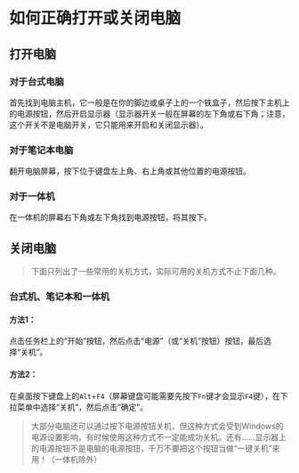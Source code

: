 # 如何正确打开或关闭电脑
## 打开电脑
### 对于台式电脑
首先找到电脑主机，它一般是在你的脚边或桌子上的一个铁盒子，然后按下主机上的电源按钮，然后开启显示器（显示器开关一般在屏幕的左下角或右下角；注意，这个开关不是电脑开关，它只能用来开启和关闭显示器）。

### 对于笔记本电脑
翻开电脑屏幕，按下位于键盘左上角、右上角或其他位置的电源按钮。

### 对于一体机
在一体机的屏幕右下角或左下角找到电源按钮，将其按下。

## 关闭电脑
> 下面只列出了一些常用的关机方式，实际可用的关机方式不止下面几种。
### 台式机、笔记本和一体机
#### 方法1：
点击任务栏上的“开始”按钮，然后点击“电源”（或“关机”按钮）按钮，最后选择“关机”。
#### 方法2：
在桌面按下键盘上的`Alt`+`F4`（屏幕键盘可能需要先按下`Fn`键才会显示`F4`键），在下拉菜单中选择“关机”，然后点击“确定”。
> 大部分电脑还可以通过按下电源按钮关机，但这种方式会受到Windows的电源设置影响，有时候使用这种方式不一定能成功关机。还有……显示器上的电源按钮不是电脑的电源按钮，千万不要把这个按钮当做“一键关机”来用！（一体机除外）
